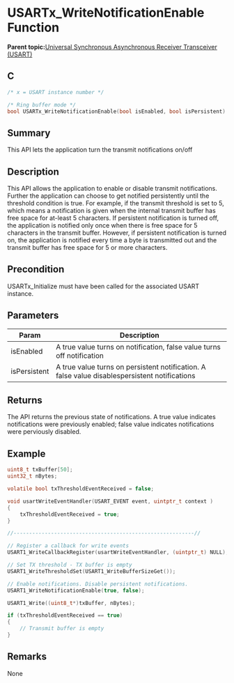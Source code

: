 # USARTx\_WriteNotificationEnable Function

**Parent topic:**[Universal Synchronous Asynchronous Receiver Transceiver \(USART\)](GUID-5ED4F08A-8227-486D-9727-78BD47CA0866.md)

## C

```c
/* x = USART instance number */

/* Ring buffer mode */
bool USARTx_WriteNotificationEnable(bool isEnabled, bool isPersistent)
```

## Summary

This API lets the application turn the transmit notifications on/off

## Description

This API allows the application to enable or disable transmit notifications. Further the application can choose to get notified persistently until the threshold condition is true. For example, if the transmit threshold is set to 5, which means a notification is given when the internal transmit buffer has free space for at-least 5 characters. If persistent notification is turned off, the application is notified only once when there is free space for 5 characters in the transmit buffer. However, if persistent notification is turned on, the application is notified every time a byte is transmitted out and the transmit buffer has free space for 5 or more characters.

## Precondition

USARTx\_Initialize must have been called for the associated USART instance.

## Parameters

|Param|Description|
|-----|-----------|
|isEnabled|A true value turns on notification, false value turns off notification|
|isPersistent|A true value turns on persistent notification. A false value disablespersistent notifications|

## Returns

The API returns the previous state of notifications. A true value indicates notifications were previously enabled; false value indicates notifications were perviously disabled.

## Example

```c
uint8_t txBuffer[50];
uint32_t nBytes;

volatile bool txThresholdEventReceived = false;

void usartWriteEventHandler(USART_EVENT event, uintptr_t context )
{
    txThresholdEventReceived = true;
}

//----------------------------------------------------------//

// Register a callback for write events
USART1_WriteCallbackRegister(usartWriteEventHandler, (uintptr_t) NULL);

// Set TX threshold - TX buffer is empty
USART1_WriteThresholdSet(USART1_WriteBufferSizeGet());

// Enable notifications. Disable persistent notifications.
USART1_WriteNotificationEnable(true, false);

USART1_Write((uint8_t*)txBuffer, nBytes);

if (txThresholdEventReceived == true)
{
    // Transmit buffer is empty
}

```

## Remarks

None

